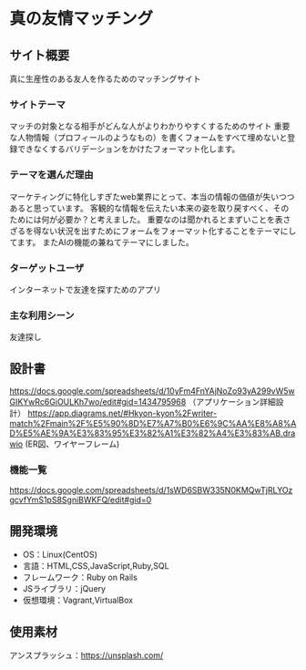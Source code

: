 

# 真の友情マッチング

## サイト概要
真に生産性のある友人を作るためのマッチングサイト

### サイトテーマ
マッチの対象となる相手がどんな人がよりわかりやすくするためのサイト
重要な人物情報（プロフィールのようなもの）を書くフォームをすべて埋めないと登録できなくするバリデーションをかけたフォーマット化します。

### テーマを選んだ理由
マーケティングに特化しすぎたweb業界にとって、本当の情報の価値が失いつつあると思っています。
客観的な情報を伝えたい本来の姿を取り戻すべく、そのためには何が必要か？と考えました。
重要なのは聞かれるとまずいことを表さざるを得ない状況を出すためにフォームをフォーマット化することをテーマにしてます。
またAIの機能の兼ねてテーマにしました。

### ターゲットユーザ
インターネットで友達を探すためのアプリ

### 主な利用シーン
友達探し

## 設計書
https://docs.google.com/spreadsheets/d/10yFm4FnYAjNoZo93yA299vW5wGIKYwRc6GiOULKh7wo/edit#gid=1434795968
（アプリケーション詳細設計）
https://app.diagrams.net/#Hkyon-kyon%2Fwriter-match%2Fmain%2F%E5%90%8D%E7%A7%B0%E6%9C%AA%E8%A8%AD%E5%AE%9A%E3%83%95%E3%82%A1%E3%82%A4%E3%83%AB.drawio
(ER図、ワイヤーフレーム)
### 機能一覧
<https://docs.google.com/spreadsheets/d/1sWD6SBW335N0KMQwTjRLYOzgcvfYmS1pS8SgniBWKFQ/edit#gid=0>

## 開発環境
- OS：Linux(CentOS)
- 言語：HTML,CSS,JavaScript,Ruby,SQL
- フレームワーク：Ruby on Rails
- JSライブラリ：jQuery
- 仮想環境：Vagrant,VirtualBox

## 使用素材

  アンスプラッシュ：https://unsplash.com/
